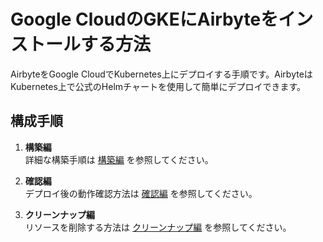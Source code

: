 # Google CloudのGKEにAirbyteをインストールする方法

AirbyteをGoogle CloudでKubernetes上にデプロイする手順です。AirbyteはKubernetes上で公式のHelmチャートを使用して簡単にデプロイできます。

## 構成手順

1. **構築編**  
   詳細な構築手順は [構築編](./build.md) を参照してください。

2. **確認編**  
   デプロイ後の動作確認方法は [確認編](./check.md) を参照してください。

3. **クリーンナップ編**  
   リソースを削除する方法は [クリーンナップ編](./cleanup.md) を参照してください。
